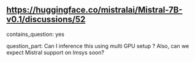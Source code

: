 ## https://huggingface.co/mistralai/Mistral-7B-v0.1/discussions/52

contains_question: yes

question_part: Can I inference this using multi GPU setup ? Also, can we expect Mistral support on lmsys soon?